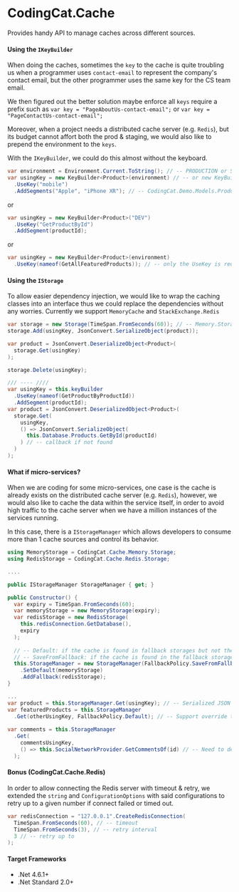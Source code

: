 # CodingCat.Cache

Provides handy API to manage caches across different sources.


#### Using the `IKeyBuilder`

When doing the caches, sometimes the `key` to the cache is quite troubling us when a programmer uses `contact-email` to represent the company's contact email, but the other programmer uses the same key for the CS team email.

We then figured out the better solution maybe enforce all `keys` require a prefix such as `var key = "PageAboutUs-contact-email";` or `var key = "PageContactUs-contact-email";`

Moreover, when a project needs a distributed cache server (e.g. `Redis`), but its budget cannot affort both the prod & staging, we would also like to prepend the environment to the `keys`.

With the `IKeyBuilder`, we could do this almost without the keyboard.

```csharp
var environment = Environment.Current.ToString(); // -- PRODUCTION or STAGING or DEBUG
var usingKey = new KeyBuilder<Product>(environment) // -- or new KeyBuilder(this.GetType(), environment);
  .UseKey("mobile")
  .AddSegments("Apple", "iPhone XR"); // -- CodingCat.Demo.Models.Product-DEBUG-Apple-iPhone XR
```

or 

```csharp
var usingKey = new KeyBuilder<Product>("DEV")
  .UseKey("GetProductById")
  .AddSegment(productId);
```

or

```csharp
var usingKey = new KeyBuilder<Product>(environment)
  .UseKey(nameof(GetAllFeaturedProducts)); // -- only the UseKey is required
```


#### Using the `IStorage`

To allow easier dependency injection, we would like to wrap the caching classes into an interface thus we could replace the dependencies without any worries. Currently we support `MemoryCache` and `StackExchange.Redis`

```csharp
var storage = new Storage(TimeSpan.FromSeconds(60)); // -- Memory.Storage
storage.Add(usingKey, JsonConvert.SerializeObject(product));

var product = JsonConvert.DeserializeObject<Product>(
  storage.Get(usingKey)
);

storage.Delete(usingKey);

/// ---- ////
var usingKey = this.keyBuilder
  .UseKey(nameof(GetProductByProductId))
  .AddSegment(productId);
var product = JsonConvert.DeserializedObject<Product>(
  storage.Get(
    usingKey,
    () => JsonConvert.SerializeObject(
      this.Database.Products.GetById(productId)
    ) // -- callback if not found
  )
);
```


#### What if micro-services?

When we are coding for some micro-services, one case is the cache is already exists on the distributed cache server (e.g. `Redis`), however, we would also like to cache the data within the service itself, in order to avoid high traffic to the cache server when we have a million instances of the services running.

In this case, there is a `IStorageManager` which allows developers to consume more than 1 cache sources and control its behavior.

```csharp
using MemoryStorage = CodingCat.Cache.Memory.Storage;
using RedisStorage = CodingCat.Cache.Redis.Storage;

....

public IStorageManager StorageManager { get; }

public Constructor() {
  var expiry = TimeSpan.FromSeconds(60);
  var memoryStorage = new MemoryStorage(expiry);
  var redisStorage = new RedisStorage(
    this.redisConnection.GetDatabase(),
    expiry
  );
  
  // -- Default: if the cache is found in fallback storages but not the default storage, only return the value but not saving into the default storage
  // -- SaveFromFallback: if the cache is found in the fallback storages but not the default storage, the manager will save the value from fallback to the default storage
  this.StorageManager = new StorageManager(FallbackPolicy.SaveFromFallback)
    .SetDefault(memoryStorage)
    .AddFallback(redisStorage);
}

...
var product = this.StorageManager.Get(usingKey); // -- Serialized JSON
var featuredProducts = this.StorageManager
  .Get(otherUsingKey, FallbackPolicy.Default); // -- Support override the behavior!
  
var comments = this.StorageManager
  .Get(
    commentsUsingKey,
    () => this.SocialNetworkProvider.GetCommentsOf(id) // -- Need to deserialize from JSON before retun
  );
```

#### Bonus (CodingCat.Cache.Redis)

In order to allow connecting the Redis server with timeout & retry, we extended the `string` and `ConfigurationOptions` with said configurations to retry up to a given number if connect failed or timed out.

```csharp
var redisConnection = "127.0.0.1".CreateRedisConnection(
  TimeSpan.FromSeconds(60), // -- timeout
  TimeSpan.FromSeconds(3), // -- retry interval
  3 // -- retry up to
);
```


#### Target Frameworks

- .Net 4.6.1+
- .Net Standard 2.0+
